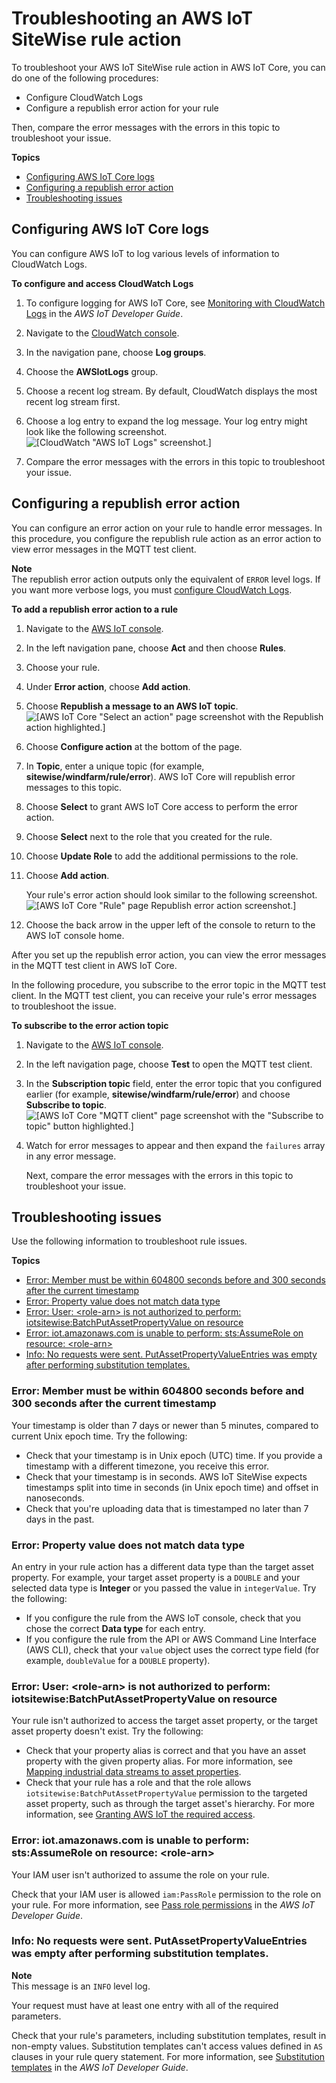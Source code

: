 # Troubleshooting an AWS IoT SiteWise rule action<a name="troubleshoot-rule"></a>

To troubleshoot your AWS IoT SiteWise rule action in AWS IoT Core, you can do one of the following procedures:
+ Configure CloudWatch Logs
+ Configure a republish error action for your rule

Then, compare the error messages with the errors in this topic to troubleshoot your issue\.

**Topics**
+ [Configuring AWS IoT Core logs](#configure-iot-logs)
+ [Configuring a republish error action](#configure-republish-error-action)
+ [Troubleshooting issues](#troubleshoot-rule-issues)

## Configuring AWS IoT Core logs<a name="configure-iot-logs"></a>

You can configure AWS IoT to log various levels of information to CloudWatch Logs\.

**To configure and access CloudWatch Logs**

1. To configure logging for AWS IoT Core, see [Monitoring with CloudWatch Logs](https://docs.aws.amazon.com/iot/latest/developerguide/cloud-watch-logs.html) in the *AWS IoT Developer Guide*\.

1. Navigate to the [CloudWatch console](https://console.aws.amazon.com/cloudwatch/)\.

1. In the navigation pane, choose **Log groups**\.

1. Choose the **AWSIotLogs** group\.

1. Choose a recent log stream\. By default, CloudWatch displays the most recent log stream first\.

1. Choose a log entry to expand the log message\. Your log entry might look like the following screenshot\.  
![\[CloudWatch "AWS IoT Logs" screenshot.\]](http://docs.aws.amazon.com/iot-sitewise/latest/userguide/images/rule-ingestion/troubleshoot-rule-logs-console.png)

1. Compare the error messages with the errors in this topic to troubleshoot your issue\.

## Configuring a republish error action<a name="configure-republish-error-action"></a>

You can configure an error action on your rule to handle error messages\. In this procedure, you configure the republish rule action as an error action to view error messages in the MQTT test client\.

**Note**  
The republish error action outputs only the equivalent of `ERROR` level logs\. If you want more verbose logs, you must [configure CloudWatch Logs](#configure-iot-logs)\.

**To add a republish error action to a rule**

1. Navigate to the [AWS IoT console](https://console.aws.amazon.com/iot/)\.

1. In the left navigation pane, choose **Act** and then choose **Rules**\.

1. Choose your rule\.

1. Under **Error action**, choose **Add action**\.

1. Choose **Republish a message to an AWS IoT topic**\.  
![\[AWS IoT Core "Select an action" page screenshot with the Republish action highlighted.\]](http://docs.aws.amazon.com/iot-sitewise/latest/userguide/images/rule-ingestion/rule-choose-republish-action-console.png)

1. Choose **Configure action** at the bottom of the page\.

1. In **Topic**, enter a unique topic \(for example, **sitewise/windfarm/rule/error**\)\. AWS IoT Core will republish error messages to this topic\.

1. Choose **Select** to grant AWS IoT Core access to perform the error action\.

1. Choose **Select** next to the role that you created for the rule\.

1. Choose **Update Role** to add the additional permissions to the role\.

1. Choose **Add action**\.

   Your rule's error action should look similar to the following screenshot\.  
![\[AWS IoT Core "Rule" page Republish error action screenshot.\]](http://docs.aws.amazon.com/iot-sitewise/latest/userguide/images/rule-ingestion/rule-confirm-republish-error-action-console.png)

1. Choose the back arrow in the upper left of the console to return to the AWS IoT console home\.

After you set up the republish error action, you can view the error messages in the MQTT test client in AWS IoT Core\.

In the following procedure, you subscribe to the error topic in the MQTT test client\. In the MQTT test client, you can receive your rule's error messages to troubleshoot the issue\.

**To subscribe to the error action topic**

1. Navigate to the [AWS IoT console](https://console.aws.amazon.com/iot/)\.

1. In the left navigation page, choose **Test** to open the MQTT test client\.

1. In the **Subscription topic** field, enter the error topic that you configured earlier \(for example, **sitewise/windfarm/rule/error**\) and choose **Subscribe to topic**\.  
![\[AWS IoT Core "MQTT client" page screenshot with the "Subscribe to topic" button highlighted.\]](http://docs.aws.amazon.com/iot-sitewise/latest/userguide/images/rule-ingestion/troubleshoot-rule-subscribe-error-topic-console.png)

1. Watch for error messages to appear and then expand the `failures` array in any error message\. 

   Next, compare the error messages with the errors in this topic to troubleshoot your issue\.

## Troubleshooting issues<a name="troubleshoot-rule-issues"></a>

Use the following information to troubleshoot rule issues\.

**Topics**
+ [Error: Member must be within 604800 seconds before and 300 seconds after the current timestamp](#rule-error-timestamp-out-of-range)
+ [Error: Property value does not match data type <type>](#rule-error-invalid-data-type)
+ [Error: User: <role\-arn> is not authorized to perform: iotsitewise:BatchPutAssetPropertyValue on resource](#rule-error-role-not-authorized)
+ [Error: iot\.amazonaws\.com is unable to perform: sts:AssumeRole on resource: <role\-arn>](#rule-error-unable-to-assume-role)
+ [Info: No requests were sent\. PutAssetPropertyValueEntries was empty after performing substitution templates\.](#rule-info-request-was-empty)

### Error: Member must be within 604800 seconds before and 300 seconds after the current timestamp<a name="rule-error-timestamp-out-of-range"></a>

Your timestamp is older than 7 days or newer than 5 minutes, compared to current Unix epoch time\. Try the following:
+ Check that your timestamp is in Unix epoch \(UTC\) time\. If you provide a timestamp with a different timezone, you receive this error\.
+ Check that your timestamp is in seconds\. AWS IoT SiteWise expects timestamps split into time in seconds \(in Unix epoch time\) and offset in nanoseconds\.
+ Check that you're uploading data that is timestamped no later than 7 days in the past\.

### Error: Property value does not match data type <type><a name="rule-error-invalid-data-type"></a>

An entry in your rule action has a different data type than the target asset property\. For example, your target asset property is a `DOUBLE` and your selected data type is **Integer** or you passed the value in `integerValue`\. Try the following:
+ If you configure the rule from the AWS IoT console, check that you chose the correct **Data type** for each entry\.
+ If you configure the rule from the API or AWS Command Line Interface \(AWS CLI\), check that your `value` object uses the correct type field \(for example, `doubleValue` for a `DOUBLE` property\)\.

### Error: User: <role\-arn> is not authorized to perform: iotsitewise:BatchPutAssetPropertyValue on resource<a name="rule-error-role-not-authorized"></a>

Your rule isn't authorized to access the target asset property, or the target asset property doesn't exist\. Try the following:
+ Check that your property alias is correct and that you have an asset property with the given property alias\. For more information, see [Mapping industrial data streams to asset properties](connect-data-streams.md)\.
+ Check that your rule has a role and that the role allows `iotsitewise:BatchPutAssetPropertyValue` permission to the targeted asset property, such as through the target asset's hierarchy\. For more information, see [Granting AWS IoT the required access](iot-rules.md#grant-rule-access)\.

### Error: iot\.amazonaws\.com is unable to perform: sts:AssumeRole on resource: <role\-arn><a name="rule-error-unable-to-assume-role"></a>

Your IAM user isn't authorized to assume the role on your rule\.

Check that your IAM user is allowed `iam:PassRole` permission to the role on your rule\. For more information, see [Pass role permissions](https://docs.aws.amazon.com/iot/latest/developerguide/pass-role.html) in the *AWS IoT Developer Guide*\.

### Info: No requests were sent\. PutAssetPropertyValueEntries was empty after performing substitution templates\.<a name="rule-info-request-was-empty"></a>

**Note**  
This message is an `INFO` level log\.

Your request must have at least one entry with all of the required parameters\.

Check that your rule's parameters, including substitution templates, result in non\-empty values\. Substitution templates can't access values defined in `AS` clauses in your rule query statement\. For more information, see [Substitution templates](https://docs.aws.amazon.com/iot/latest/developerguide/iot-substitution-templates.html) in the *AWS IoT Developer Guide*\.